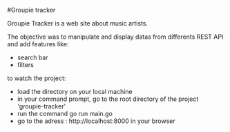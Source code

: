 #Groupie tracker 

Groupie Tracker is a web site about music artists. 

The objective was to manipulate and display datas from differents REST API and add features like: 
- search bar 
- filters

to watch the project: 
- load the directory on your local machine 
- in your command prompt, go to the root directory of the project 'groupie-tracker'
- run the command go run main.go
- go to the adress : http://localhost:8000 in your browser
